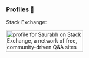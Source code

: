 ### Profiles 👋

<!--
**saurami/saurami** is a ✨ _special_ ✨ repository because its `README.md` (this file) appears on your GitHub profile.

Here are some ideas to get you started:

- 🔭 I’m currently working on ...
- 🌱 I’m currently learning ...
- 👯 I’m looking to collaborate on ...
- 🤔 I’m looking for help with ...
- 📫 How to reach me: ...
- ⚡ Fun fact: ...
-->

Stack Exchange:

<a href="https://stackexchange.com/users/13375762"><img src="https://stackexchange.com/users/flair/13375762.png" width="208" height="58" alt="profile for Saurabh on Stack Exchange, a network of free, community-driven Q&amp;A sites" title="profile for Saurabh on Stack Exchange, a network of free, community-driven Q&amp;A sites"></a>
